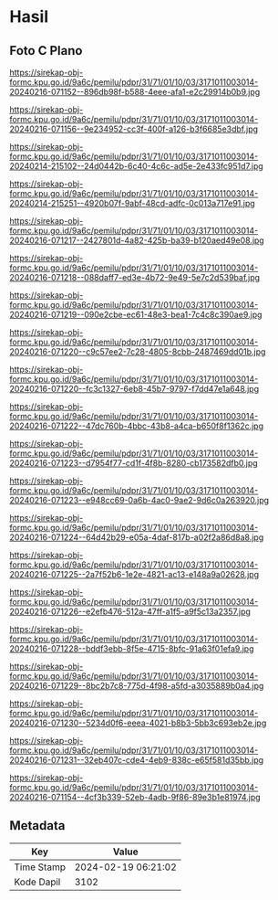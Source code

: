 # Hasil

## Foto C Plano

https://sirekap-obj-formc.kpu.go.id/9a6c/pemilu/pdpr/31/71/01/10/03/3171011003014-20240216-071152--896db98f-b588-4eee-afa1-e2c29914b0b9.jpg

https://sirekap-obj-formc.kpu.go.id/9a6c/pemilu/pdpr/31/71/01/10/03/3171011003014-20240216-071156--9e234952-cc3f-400f-a126-b3f6685e3dbf.jpg

https://sirekap-obj-formc.kpu.go.id/9a6c/pemilu/pdpr/31/71/01/10/03/3171011003014-20240214-215102--24d0442b-6c40-4c6c-ad5e-2e433fc951d7.jpg

https://sirekap-obj-formc.kpu.go.id/9a6c/pemilu/pdpr/31/71/01/10/03/3171011003014-20240214-215251--4920b07f-9abf-48cd-adfc-0c013a717e91.jpg

https://sirekap-obj-formc.kpu.go.id/9a6c/pemilu/pdpr/31/71/01/10/03/3171011003014-20240216-071217--2427801d-4a82-425b-ba39-b120aed49e08.jpg

https://sirekap-obj-formc.kpu.go.id/9a6c/pemilu/pdpr/31/71/01/10/03/3171011003014-20240216-071218--088daff7-ed3e-4b72-9e49-5e7c2d539baf.jpg

https://sirekap-obj-formc.kpu.go.id/9a6c/pemilu/pdpr/31/71/01/10/03/3171011003014-20240216-071219--090e2cbe-ec61-48e3-bea1-7c4c8c390ae9.jpg

https://sirekap-obj-formc.kpu.go.id/9a6c/pemilu/pdpr/31/71/01/10/03/3171011003014-20240216-071220--c9c57ee2-7c28-4805-8cbb-2487469dd01b.jpg

https://sirekap-obj-formc.kpu.go.id/9a6c/pemilu/pdpr/31/71/01/10/03/3171011003014-20240216-071220--fc3c1327-6eb8-45b7-9797-f7dd47e1a648.jpg

https://sirekap-obj-formc.kpu.go.id/9a6c/pemilu/pdpr/31/71/01/10/03/3171011003014-20240216-071222--47dc760b-4bbc-43b8-a4ca-b650f8f1362c.jpg

https://sirekap-obj-formc.kpu.go.id/9a6c/pemilu/pdpr/31/71/01/10/03/3171011003014-20240216-071223--d7954f77-cd1f-4f8b-8280-cb173582dfb0.jpg

https://sirekap-obj-formc.kpu.go.id/9a6c/pemilu/pdpr/31/71/01/10/03/3171011003014-20240216-071223--e948cc69-0a6b-4ac0-9ae2-9d6c0a263920.jpg

https://sirekap-obj-formc.kpu.go.id/9a6c/pemilu/pdpr/31/71/01/10/03/3171011003014-20240216-071224--64d42b29-e05a-4daf-817b-a02f2a86d8a8.jpg

https://sirekap-obj-formc.kpu.go.id/9a6c/pemilu/pdpr/31/71/01/10/03/3171011003014-20240216-071225--2a7f52b6-1e2e-4821-ac13-e148a9a02628.jpg

https://sirekap-obj-formc.kpu.go.id/9a6c/pemilu/pdpr/31/71/01/10/03/3171011003014-20240216-071226--e2efb476-512a-47ff-a1f5-a9f5c13a2357.jpg

https://sirekap-obj-formc.kpu.go.id/9a6c/pemilu/pdpr/31/71/01/10/03/3171011003014-20240216-071228--bddf3ebb-8f5e-4715-8bfc-91a63f01efa9.jpg

https://sirekap-obj-formc.kpu.go.id/9a6c/pemilu/pdpr/31/71/01/10/03/3171011003014-20240216-071229--8bc2b7c8-775d-4f98-a5fd-a3035889b0a4.jpg

https://sirekap-obj-formc.kpu.go.id/9a6c/pemilu/pdpr/31/71/01/10/03/3171011003014-20240216-071230--5234d0f6-eeea-4021-b8b3-5bb3c693eb2e.jpg

https://sirekap-obj-formc.kpu.go.id/9a6c/pemilu/pdpr/31/71/01/10/03/3171011003014-20240216-071231--32eb407c-cde4-4eb9-838c-e65f581d35bb.jpg

https://sirekap-obj-formc.kpu.go.id/9a6c/pemilu/pdpr/31/71/01/10/03/3171011003014-20240216-071154--4cf3b339-52eb-4adb-9f86-89e3b1e81974.jpg


## Metadata

| Key        | Value               |
| ---------- | ------------------- |
| Time Stamp | 2024-02-19 06:21:02 |
| Kode Dapil | 3102                |




